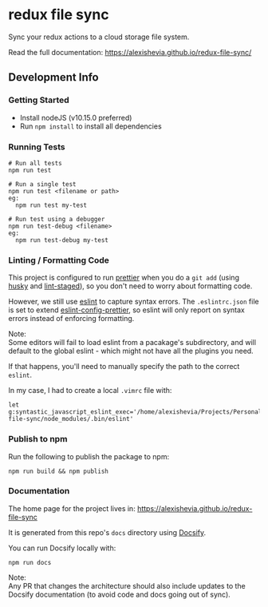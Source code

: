 # redux file sync
Sync your redux actions to a cloud storage file system.

Read the full documentation: https://alexishevia.github.io/redux-file-sync/

## Development Info

### Getting Started

- Install nodeJS (v10.15.0 preferred)
- Run `npm install` to install all dependencies

### Running Tests

```
# Run all tests
npm run test

# Run a single test
npm run test <filename or path>
eg:
  npm run test my-test

# Run test using a debugger
npm run test-debug <filename>
eg:
  npm run test-debug my-test
```

### Linting / Formatting Code

This project is configured to run [prettier](https://github.com/prettier/prettier) when you do a `git add` (using [husky](https://www.npmjs.com/package/husky) and [lint-staged](https://www.npmjs.com/package/lint-staged)), so you don't need to worry about formatting code.

However, we still use [eslint](https://eslint.org/) to capture syntax errors. The `.eslintrc.json` file is set to extend [eslint-config-prettier](https://www.npmjs.com/package/eslint-config-prettier), so eslint will only report on syntax errors instead of enforcing formatting.

Note:  
Some editors will fail to load eslint from a pacakage's subdirectory, and will default to the global eslint - which might not have all the plugins you need.

If that happens, you'll need to manually specify the path to the correct `eslint`.

In my case, I had to create a local `.vimrc` file with:

```
let g:syntastic_javascript_eslint_exec='/home/alexishevia/Projects/Personales/redux-file-sync/node_modules/.bin/eslint'
```

### Publish to npm

Run the following to publish the package to npm:

```
npm run build && npm publish
```

### Documentation

The home page for the project lives in: https://alexishevia.github.io/redux-file-sync

It is generated from this repo's `docs` directory using [Docsify](https://docsify.js.org).

You can run Docsify locally with:

```
npm run docs
```

Note:  
Any PR that changes the architecture should also include updates to the Docsify documentation (to avoid code and docs going out of sync).
